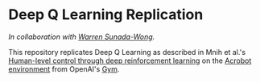 # Deep Q Learning Replication

*In collaboration with [Warren Sunada-Wong](https://github.com/The20thDuck).*

This repository replicates Deep Q Learning as described in Mnih et al.'s [Human-level control through deep reinforcement learning](https://www.nature.com/articles/nature14236) on the [Acrobot environment](https://www.gymlibrary.ml/environments/classic_control/acro.bot/) from OpenAI's [Gym](https://www.gymlibrary.ml/).
